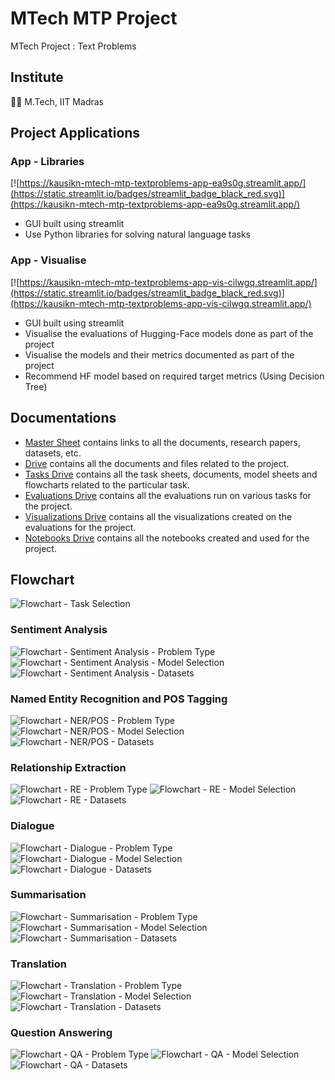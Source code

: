 # MTech MTP Project

 MTech Project : Text Problems

## Institute

🧑‍🎓 M.Tech, IIT Madras

## Project Applications
### App - Libraries
[![https://kausikn-mtech-mtp-textproblems-app-ea9s0g.streamlit.app/](https://static.streamlit.io/badges/streamlit_badge_black_red.svg)](https://kausikn-mtech-mtp-textproblems-app-ea9s0g.streamlit.app/)
 - GUI built using streamlit
 - Use Python libraries for solving natural language tasks

### App - Visualise
[![https://kausikn-mtech-mtp-textproblems-app-vis-cilwgq.streamlit.app/](https://static.streamlit.io/badges/streamlit_badge_black_red.svg)](https://kausikn-mtech-mtp-textproblems-app-vis-cilwgq.streamlit.app/)
 - GUI built using streamlit
 - Visualise the evaluations of Hugging-Face models done as part of the project
 - Visualise the models and their metrics documented as part of the project
 - Recommend HF model based on required target metrics (Using Decision Tree)

## Documentations
 - [Master Sheet](https://docs.google.com/spreadsheets/d/1vv7MDkevIHnBCnnEGuchi1wEmNBDAUqHT6vAUxFWRV8/edit?usp=share_link) contains links to all the documents, research papers, datasets, etc.
 - [Drive](https://drive.google.com/drive/folders/1ck9l6mGfHvbs9SNCOrxrn6qA2GE2aRU2?usp=share_link) contains all the documents and files related to the project.
 - [Tasks Drive](https://drive.google.com/drive/folders/1KhxnXSKZXMGUde5w9y8xE8ApV0Nt_5f7?usp=share_link) contains all the task sheets, documents, model sheets and flowcharts related to the particular task.
 - [Evaluations Drive](https://drive.google.com/drive/folders/11DkugPfx7s1GnWpKUQqK3CL1Lc77xmPd?usp=share_link) contains all the evaluations run on various tasks for the project.
 - [Visualizations Drive](https://drive.google.com/drive/folders/1_jzVYxPi-pOW1xrYBUyB1QKUczSlDzNS?usp=share_link) contains all the visualizations created on the evaluations for the project.
 - [Notebooks Drive](https://drive.google.com/drive/folders/13xYCOHX6iieg1wDswghj-EWn2Y3TE6Qg?usp=share_link) contains all the notebooks created and used for the project.

## Flowchart
![Flowchart - Task Selection](_flowchart/MTP%20-%20Flowchart%20-%20Text%20Problems-Problem%20Selection%20(P1).drawio.png)

### Sentiment Analysis
![Flowchart - Sentiment Analysis - Problem Type](_flowchart/sentiment_analysis/MTP%20-%20Flowchart%20-%20Text%20Problems%20-%20Sentiment%20Analysis-Problem%20Type%20(PT1).drawio.png)
![Flowchart - Sentiment Analysis - Model Selection](_flowchart/sentiment_analysis/MTP%20-%20Flowchart%20-%20Text%20Problems%20-%20Sentiment%20Analysis-Model%20(M1).drawio.png)
![Flowchart - Sentiment Analysis - Datasets](_flowchart/sentiment_analysis/MTP%20-%20Flowchart%20-%20Text%20Problems%20-%20Sentiment%20Analysis-Dataset%20(D1).drawio.png)

### Named Entity Recognition and POS Tagging
![Flowchart - NER/POS - Problem Type](_flowchart/named_entity_recognition/MTP%20-%20Flowchart%20-%20Text%20Problems%20-%20Named%20Entity%20Recognition-Problem%20Type%20(PT1).drawio.png)
![Flowchart - NER/POS - Model Selection](_flowchart/named_entity_recognition/MTP%20-%20Flowchart%20-%20Text%20Problems%20-%20Named%20Entity%20Recognition-Model%20(M1).drawio.png)
![Flowchart - NER/POS - Datasets](_flowchart/named_entity_recognition/MTP%20-%20Flowchart%20-%20Text%20Problems%20-%20Named%20Entity%20Recognition-Dataset%20(D1).drawio.png)

### Relationship Extraction
![Flowchart - RE - Problem Type](_flowchart/relationship_extraction/MTP%20-%20Flowchart%20-%20Text%20Problems%20-%20Relationship%20Extraction-Problem%20Type%20(PT1).drawio.png)
![Flowchart - RE - Model Selection](_flowchart/relationship_extraction/MTP%20-%20Flowchart%20-%20Text%20Problems%20-%20Relationship%20Extraction-Model%20(M1).drawio.png)
![Flowchart - RE - Datasets](_flowchart/relationship_extraction/MTP%20-%20Flowchart%20-%20Text%20Problems%20-%20Relationship%20Extraction-Dataset%20(D1).drawio.png)

### Dialogue
![Flowchart - Dialogue - Problem Type](_flowchart/dialogue/MTP%20-%20Flowchart%20-%20Text%20Problems%20-%20Dialogue-Problem%20Type%20(PT1).drawio.png)
![Flowchart - Dialogue - Model Selection](_flowchart/dialogue/MTP%20-%20Flowchart%20-%20Text%20Problems%20-%20Dialogue-Model%20(M1).drawio.png)
![Flowchart - Dialogue - Datasets](_flowchart/dialogue/MTP%20-%20Flowchart%20-%20Text%20Problems%20-%20Dialogue-Dataset%20(D1).drawio.png)

### Summarisation
![Flowchart - Summarisation - Problem Type](_flowchart/summarisation/MTP%20-%20Flowchart%20-%20Text%20Problems%20-%20Summarisation-Problem%20Type%20(PT1).drawio.png)
![Flowchart - Summarisation - Model Selection](_flowchart/summarisation/MTP%20-%20Flowchart%20-%20Text%20Problems%20-%20Summarisation-Model%20(M1).drawio.png)
![Flowchart - Summarisation - Datasets](_flowchart/summarisation/MTP%20-%20Flowchart%20-%20Text%20Problems%20-%20Summarisation-Dataset%20(D1).drawio.png)

### Translation
![Flowchart - Translation - Problem Type](_flowchart/translation/MTP%20-%20Flowchart%20-%20Text%20Problems%20-%20Translation-Problem%20Type%20(PT1).drawio.png)
![Flowchart - Translation - Model Selection](_flowchart/translation/MTP%20-%20Flowchart%20-%20Text%20Problems%20-%20Translation-Model%20(M1).drawio.png)
![Flowchart - Translation - Datasets](_flowchart/translation/MTP%20-%20Flowchart%20-%20Text%20Problems%20-%20Translation-Dataset%20(D1).drawio.png)

### Question Answering
![Flowchart - QA - Problem Type](_flowchart/question_answering/MTP%20-%20Flowchart%20-%20Text%20Problems%20-%20Question%20Answering-Problem%20Type%20(PT1).drawio.png)
![Flowchart - QA - Model Selection](_flowchart/question_answering/MTP%20-%20Flowchart%20-%20Text%20Problems%20-%20Question%20Answering-Model%20(M1).drawio.png)
![Flowchart - QA - Datasets](_flowchart/question_answering/MTP%20-%20Flowchart%20-%20Text%20Problems%20-%20Question%20Answering-Dataset%20(D1).drawio.png)